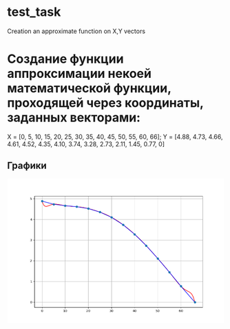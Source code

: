 # test_task
Creation an approximate function on X,Y vectors
# Создание функции аппроксимации некоей математической функции, проходящей через координаты, заданных векторами:
X = [0, 5, 10, 15, 20, 25, 30, 35, 40, 45, 50, 55, 60, 66];
Y = [4.88, 4.73, 4.66, 4.61, 4.52, 4.35, 4.10, 3.74, 3.28, 2.73, 2.11, 1.45, 0.77, 0]

## Графики
![Графики](https://github.com/albertiq/test_task/blob/master/Figure_1.png)
